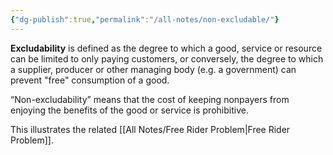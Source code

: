 ```yaml
---
{"dg-publish":true,"permalink":"/all-notes/non-excludable/"}
---
```


**Excludability** is defined as the degree to which a good, service or resource can be limited to only paying customers, or conversely, the degree to which a supplier, producer or other managing body (e.g. a government) can prevent "free" consumption of a good.

“Non-excludability” means that the cost of keeping nonpayers from enjoying the benefits of the good or service is prohibitive. 

This illustrates the related [[All Notes/Free Rider Problem\|Free Rider Problem]]. 